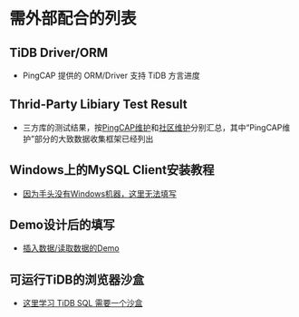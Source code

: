 # 需外部配合的列表

## TiDB Driver/ORM
- PingCAP 提供的 ORM/Driver 支持 TiDB 方言进度

## Thrid-Party Libiary Test Result
- 三方库的测试结果，按[PingCAP维护](./12.%20Reference/1.%20Third-Praty%20Support/1.%20Supported%20By%20PingCAP.md)和[社区维护](./12.%20Reference/1.%20Third-Praty%20Support/2..%20Supported%20By%20Community.md)分别汇总，其中“PingCAP维护”部分的大致数据收集框架已经列出

## Windows上的MySQL Client安装教程

- [因为手头没有Windows机器，这里无法填写](./01.%20Quick%20Started/1.%20Build%20a%20TiDB%20Cluster%20in%20TiDB%20Cloud(DevTier)%20or%20Sandbox/1.%20Build%20a%20TiDB%20Cluster%20in%20TiDB%20Cloud(DevTier)%20or%20Sandbox.md#步骤2-连接到集群)

## Demo设计后的填写

- [插入数据/读取数据的Demo](./01.%20Quick%20Started/1.%20Build%20a%20TiDB%20Cluster%20in%20TiDB%20Cloud(DevTier)%20or%20Sandbox/1.%20Build%20a%20TiDB%20Cluster%20in%20TiDB%20Cloud(DevTier)%20or%20Sandbox.md#步骤3-插入数据)

## 可运行TiDB的浏览器沙盒

- [这里学习 TiDB SQL 需要一个沙盒](./01.%20Quick%20Started/2.%20CRUD%20SQL%20in%20TiDB/1.%20CRUD%20SQL%20in%20TiDB.md#在开始之前)